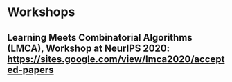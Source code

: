 # Workshops

## Learning Meets Combinatorial Algorithms (LMCA), Workshop at NeurIPS 2020: https://sites.google.com/view/lmca2020/accepted-papers
 
